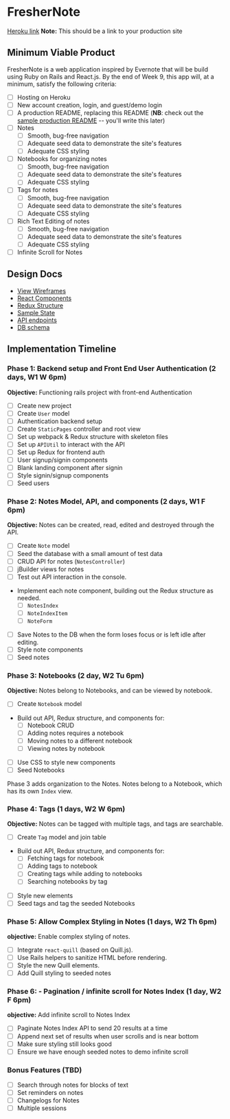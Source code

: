 # FresherNote

[Heroku link][heroku] **Note:** This should be a link to your production site

[heroku]: http://www.herokuapp.com

## Minimum Viable Product

FresherNote is a web application inspired by Evernote that will be build using Ruby on Rails and React.js.  By the end of Week 9, this app will, at a minimum, satisfy the following criteria:

- [ ] Hosting on Heroku
- [ ] New account creation, login, and guest/demo login
- [ ] A production README, replacing this README (**NB**: check out the [sample production README](docs/production_readme.md) -- you'll write this later)
- [ ] Notes
  - [ ] Smooth, bug-free navigation
  - [ ] Adequate seed data to demonstrate the site's features
  - [ ] Adequate CSS styling
- [ ] Notebooks for organizing notes
  - [ ] Smooth, bug-free navigation
  - [ ] Adequate seed data to demonstrate the site's features
  - [ ] Adequate CSS styling
- [ ] Tags for notes
  - [ ] Smooth, bug-free navigation
  - [ ] Adequate seed data to demonstrate the site's features
  - [ ] Adequate CSS styling
- [ ] Rich Text Editing of notes
  - [ ] Smooth, bug-free navigation
  - [ ] Adequate seed data to demonstrate the site's features
  - [ ] Adequate CSS styling
- [ ] Infinite Scroll for Notes

## Design Docs
* [View Wireframes][views]
* [React Components][components]
* [Redux Structure][redux-structure]
* [Sample State][sample-state]
* [API endpoints][api-endpoints]
* [DB schema][schema]

[views]: docs/views.md
[components]: docs/components.md
[redux-structure]: docs/redux-structure.md
[sample-state]: docs/sample-state.md
[api-endpoints]: docs/api-endpoints.md
[schema]: docs/schema.md

## Implementation Timeline

### Phase 1: Backend setup and Front End User Authentication (2 days, W1 W 6pm)

**Objective:** Functioning rails project with front-end Authentication

- [ ] Create new project
- [ ] Create `User` model
- [ ] Authentication backend setup
- [ ] Create `StaticPages` controller and root view
- [ ] Set up webpack & Redux structure with skeleton files
- [ ] Set up `APIUtil` to interact with the API
- [ ] Set up Redux for frontend auth
- [ ] User signup/signin components
- [ ] Blank landing component after signin
- [ ] Style signin/signup components
- [ ] Seed users

### Phase 2: Notes Model, API, and components (2 days, W1 F 6pm)

**Objective:** Notes can be created, read, edited and destroyed through
the API.

- [ ] Create `Note` model
- [ ] Seed the database with a small amount of test data
- [ ] CRUD API for notes (`NotesController`)
- [ ] jBuilder views for notes
- [ ] Test out API interaction in the console.
- Implement each note component, building out the Redux structure as needed.
  - [ ] `NotesIndex`
  - [ ] `NoteIndexItem`
  - [ ] `NoteForm`
- [ ] Save Notes to the DB when the form loses focus or is left idle after editing.
- [ ] Style note components
- [ ] Seed notes

### Phase 3: Notebooks (2 day, W2 Tu 6pm)

**Objective:** Notes belong to Notebooks, and can be viewed by notebook.

- [ ] Create `Notebook` model
- Build out API, Redux structure, and components for:
  - [ ] Notebook CRUD
  - [ ] Adding notes requires a notebook
  - [ ] Moving notes to a different notebook
  - [ ] Viewing notes by notebook
- [ ] Use CSS to style new components
- [ ] Seed Notebooks

Phase 3 adds organization to the Notes. Notes belong to a Notebook,
which has its own `Index` view.

### Phase 4: Tags (1 days, W2 W 6pm)

**Objective:** Notes can be tagged with multiple tags, and tags are searchable.

- [ ] Create `Tag` model and join table
- Build out API, Redux structure, and components for:
  - [ ] Fetching tags for notebook
  - [ ] Adding tags to notebook
  - [ ] Creating tags while adding to notebooks
  - [ ] Searching notebooks by tag
- [ ] Style new elements
- [ ] Seed tags and tag the seeded Notebooks

### Phase 5: Allow Complex Styling in Notes (1 days, W2 Th 6pm)

**objective:** Enable complex styling of notes.

- [ ] Integrate `react-quill` (based on Quill.js).
- [ ] Use Rails helpers to sanitize HTML before rendering.
- [ ] Style the new Quill elements.
- [ ] Add Quill styling to seeded notes

### Phase 6: - Pagination / infinite scroll for Notes Index (1 day, W2 F 6pm)

**objective:** Add infinite scroll to Notes Index

- [ ] Paginate Notes Index API to send 20 results at a time
- [ ] Append next set of results when user scrolls and is near bottom
- [ ] Make sure styling still looks good
- [ ] Ensure we have enough seeded notes to demo infinite scroll

### Bonus Features (TBD)
- [ ] Search through notes for blocks of text
- [ ] Set reminders on notes
- [ ] Changelogs for Notes
- [ ] Multiple sessions

[phase-one]: docs/phases/phase1.md
[phase-two]: docs/phases/phase2.md
[phase-three]: docs/phases/phase3.md
[phase-four]: docs/phases/phase4.md
[phase-five]: docs/phases/phase5.md
